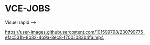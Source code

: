 # VCE-JOBS

Visuel rapid -->

https://user-images.githubusercontent.com/101599798/230799775-efac531b-8b82-4b9a-8ec8-f7003083b4fa.mp4

